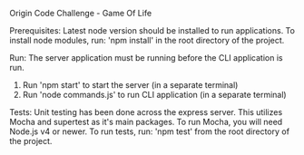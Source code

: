 Origin Code Challenge - Game Of Life

Prerequisites:
Latest node version should be installed to run applications.
To install node modules, run: 'npm install' in the root directory of the project.

Run:
The server application must be running before the CLI application is run.
1. Run 'npm start' to start the server (in a separate terminal)
2. Run 'node commands.js' to run CLI application (in a separate terminal)

Tests:
Unit testing has been done across the express server.
This utilizes Mocha and supertest as it's main packages.
To run Mocha, you will need Node.js v4 or newer.
To run tests, run: 'npm test' from the root directory of the project.